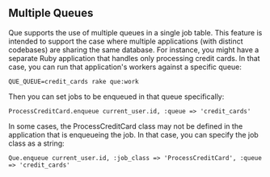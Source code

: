 ## Multiple Queues

Que supports the use of multiple queues in a single job table. This feature is intended to support the case where multiple applications (with distinct codebases) are sharing the same database. For instance, you might have a separate Ruby application that handles only processing credit cards. In that case, you can run that application's workers against a specific queue:

    QUE_QUEUE=credit_cards rake que:work

Then you can set jobs to be enqueued in that queue specifically:

    ProcessCreditCard.enqueue current_user.id, :queue => 'credit_cards'

In some cases, the ProcessCreditCard class may not be defined in the application that is enqueueing the job. In that case, you can specify the job class as a string:

    Que.enqueue current_user.id, :job_class => 'ProcessCreditCard', :queue => 'credit_cards'
